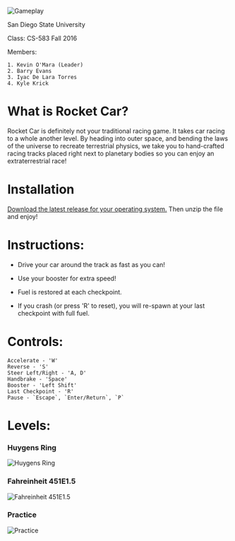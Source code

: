 ![Gameplay](https://cloud.githubusercontent.com/assets/11803661/21443301/e1410e02-c858-11e6-885b-c87631dc7a33.png "Gameplay")

San Diego State University

Class: CS-583 Fall 2016

Members:

    1. Kevin O'Mara (Leader)
    2. Barry Evans
    3. Iyac De Lara Torres
    4. Kyle Krick
    
What is Rocket Car?
==========
Rocket Car is definitely not your traditional racing game. It takes car racing to a whole another level. By heading into outer space, and bending the laws of the universe to recreate terrestrial physics, we take you to hand-crafted racing tracks placed right next to planetary bodies so you can enjoy an extraterrestrial race!


Installation
==========
[Download the latest release for your operating system.](https://github.com/kevin-d-omara/Rocket-Car/releases/latest "https://github.com/kevin-d-omara/Rocket-Car/releases/latest") Then unzip the file and enjoy!

Instructions:
==========
- Drive your car around the track as fast as you can!

- Use your booster for extra speed!

- Fuel is restored at each checkpoint.

- If you crash (or press 'R' to reset), you will re-spawn at your last checkpoint with full fuel.

Controls:
==========
    Accelerate - 'W'
    Reverse - 'S'
    Steer Left/Right - 'A, D'
    Handbrake - 'Space'
    Booster - 'Left Shift'
    Last Checkpoint - 'R'
    Pause - `Escape`, `Enter/Return`, `P`

Levels:
==========
### Huygens Ring
![Huygens Ring](https://cloud.githubusercontent.com/assets/11803661/21442805/40445912-c855-11e6-89c9-53276ed3409b.png "Huygens Ring")

### Fahreinheit 451E1.5
![Fahreinheit 451E1.5](https://cloud.githubusercontent.com/assets/11803661/21442803/404367a0-c855-11e6-8faa-7b93ca1c3bf9.png "Fahreinheit 451E1.5")

### Practice
![Practice](https://cloud.githubusercontent.com/assets/11803661/21442804/40442bae-c855-11e6-8524-f7af03244be0.png "Practice")
